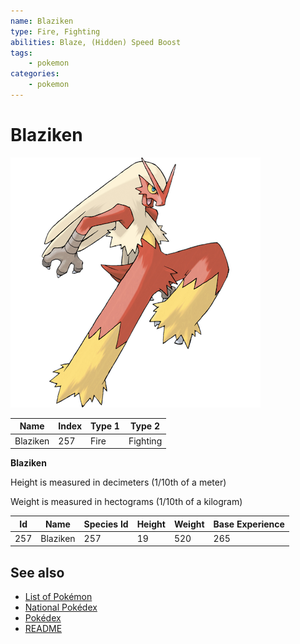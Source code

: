 ```yaml
---
name: Blaziken
type: Fire, Fighting
abilities: Blaze, (Hidden) Speed Boost
tags:
    - pokemon
categories:
    - pokemon
---
```


# Blaziken


![Blaziken](images/257.png)

| **Name** | **Index** | **Type 1** | **Type 2** |
|----|----|----|----|
| Blaziken | 257 | Fire | Fighting  |

**Blaziken** 


Height is measured in decimeters (1/10th of a meter)

Weight is measured in hectograms (1/10th of a kilogram)

| **Id** | **Name** | **Species Id** | **Height** | **Weight** | **Base Experience** |
|--------|----------|----------------|------------|------------|---------------------|
| 257 | Blaziken | 257 | 19 | 520 | 265 |


## See also

- [List of Pokémon](../pokemon.md)
- [National Pokédex](../national_pokedex.md)
- [Pokédex](../pokedex.md)
- [README](../README.md)
